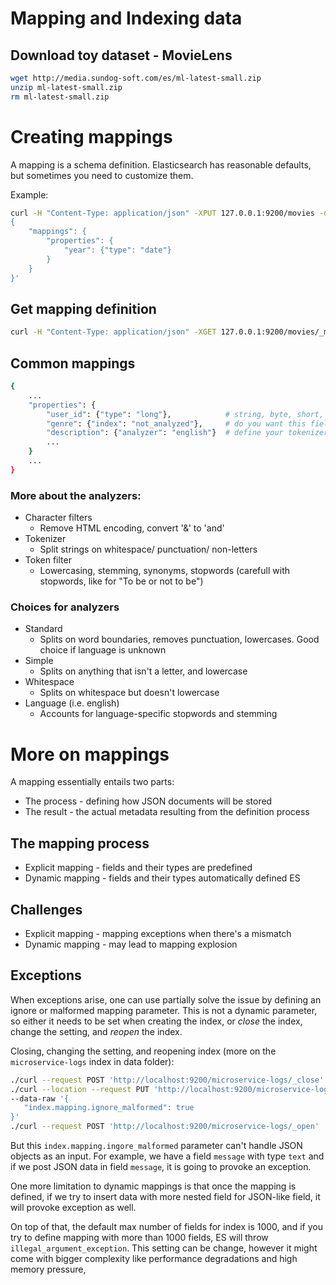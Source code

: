 # Mapping and Indexing data

## Download toy dataset - MovieLens

```bash
wget http://media.sundog-soft.com/es/ml-latest-small.zip
unzip ml-latest-small.zip
rm ml-latest-small.zip
```

# Creating mappings

A mapping is a schema definition. Elasticsearch has reasonable defaults, but sometimes you need to customize them.

Example:
```bash
curl -H "Content-Type: application/json" -XPUT 127.0.0.1:9200/movies -d '
{
    "mappings": {
        "properties": {
            "year": {"type": "date"}
        }
    }
}'
```

## Get mapping definition


```bash
curl -H "Content-Type: application/json" -XGET 127.0.0.1:9200/movies/_mapping
```


## Common mappings

```bash
{
    ... 
    "properties": {
        "user_id": {"type": "long"},            # string, byte, short, integer, long, float, double, boolean, date
        "genre": {"index": "not_analyzed"},     # do you want this field indexed for full-text search? analyzed/ not_analyzed/ no
        "description": {"analyzer": "english"}  # define your tokenizer and token filter. standard/ whitespace/ simple/ english etc.
        ...
    }
    ...
}
```



### More about the analyzers:
- Character filters
    - Remove HTML encoding, convert '&' to 'and'
- Tokenizer
    - Split strings on whitespace/ punctuation/ non-letters
- Token filter
    - Lowercasing, stemming, synonyms, stopwords (carefull with stopwords, like for "To be or not to be")

### Choices for analyzers
- Standard
    - Splits on word boundaries, removes punctuation, lowercases. Good choice if language is unknown
- Simple
    - Splits on anything that isn't a letter, and lowercase
- Whitespace
    - Splits on whitespace but doesn't lowercase
- Language (i.e. english)
    - Accounts for language-specific stopwords and stemming


# More on mappings

A mapping essentially entails two parts:
- The process - defining how JSON documents will be stored
- The result - the actual metadata resulting from the definition process

## The mapping process

- Explicit mapping - fields and their types are predefined
- Dynamic mapping - fields and their types automatically defined ES

## Challenges

- Explicit mapping - mapping exceptions when there's a mismatch
- Dynamic mapping - may lead to mapping explosion

## Exceptions

When exceptions arise, one can use partially solve the issue by defining an ignore or malformed mapping parameter. This is not a dynamic parameter, so either it needs to be set when creating the index, or _close_ the index, change the setting, and _reopen_ the index.

Closing, changing the setting, and reopening index (more on the `microservice-logs` index in data folder):
```bash
./curl --request POST 'http://localhost:9200/microservice-logs/_close'
./curl --location --request PUT 'http://localhost:9200/microservice-logs/_settings' \
--data-raw '{
   "index.mapping.ignore_malformed": true
}'
./curl --request POST 'http://localhost:9200/microservice-logs/_open'
```

But this `index.mapping.ingore_malformed` parameter can't handle JSON objects as an input. For example, we have a field `message` with type `text` and if we post JSON data in field `message`, it is going to provoke an exception.

One more limitation to dynamic mappings is that once the mapping is defined, if we try to insert data with more nested field for JSON-like field, it will provoke exception as well.

On top of that, the default max number of fields for index is 1000, and if you try to define mapping with more than 1000 fields, ES will throw `illegal_argument_exception`. This setting can be change, however it might come with bigger complexity like performance degradations and high memory pressure,